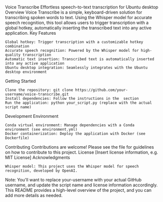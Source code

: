 Voice Transcribe
Effortless speech-to-text transcription for Ubuntu desktop
Overview
Voice Transcribe is a simple, keyboard-driven solution for transcribing spoken words to text. Using the Whisper model for accurate speech recognition, this tool allows users to trigger transcription with a global hotkey, automatically inserting the transcribed text into any active application.
Key Features

    Global hotkey: Trigger transcription with a customizable hotkey combination
    Accurate speech recognition: Powered by the Whisper model for high-quality transcription
    Automatic text insertion: Transcribed text is automatically inserted into any active application
    Ubuntu desktop integration: Seamlessly integrates with the Ubuntu desktop environment

Getting Started

    Clone the repository: git clone https://github.com/your-username/voice-transcribe.git
    Install dependencies: Follow the instructions in the  section
    Run the application: python your_script.py (replace with the actual script name)

Development Environment

    Conda virtual environment: Manage dependencies with a Conda environment (see environment.yml)
    Docker containerization: Deploy the application with Docker (see Dockerfile)

Contributing
Contributions are welcome! Please see the  file for guidelines on how to contribute to this project.
License
[Insert license information, e.g. MIT License]
Acknowledgments

    Whisper model: This project uses the Whisper model for speech recognition, developed by OpenAI.

Note: You'll want to replace your-username with your actual GitHub username, and update the script name and license information accordingly. This README provides a high-level overview of the project, and you can add more details as needed.